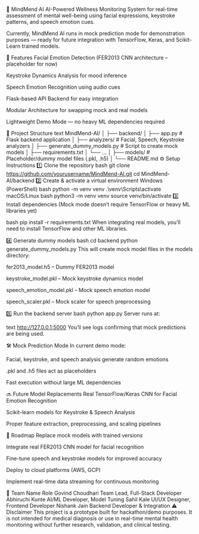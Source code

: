 🧠 MindMend AI
AI-Powered Wellness Monitoring System for real-time assessment of mental well-being using facial expressions, keystroke patterns, and speech emotion cues.

Currently, MindMend AI runs in mock prediction mode for demonstration purposes — ready for future integration with TensorFlow, Keras, and Scikit-Learn trained models.

🚀 Features
Facial Emotion Detection (FER2013 CNN architecture – placeholder for now)

Keystroke Dynamics Analysis for mood inference

Speech Emotion Recognition using audio cues

Flask-based API Backend for easy integration

Modular Architecture for swapping mock and real models

Lightweight Demo Mode — no heavy ML dependencies required

📂 Project Structure
text
MindMend-AI/
│
├── backend/
│   ├── app.py                  # Flask backend application
│   ├── analyzers/              # Facial, Speech, Keystroke analyzers
│   ├── generate_dummy_models.py # Script to create mock models
│   ├── requirements.txt
│   └── ...
│
├── models/                     # Placeholder/dummy model files (.pkl, .h5)
│
└── README.md
⚙️ Setup Instructions
1️⃣ Clone the repository
bash
git clone https://github.com/yourusername/MindMend-AI.git
cd MindMend-AI/backend
2️⃣ Create & activate a virtual environment
Windows (PowerShell)
bash
python -m venv venv
.\venv\Scripts\activate
macOS/Linux
bash
python3 -m venv venv
source venv/bin/activate
3️⃣ Install dependencies
(Mock mode doesn’t require TensorFlow or heavy ML libraries yet)

bash
pip install -r requirements.txt
When integrating real models, you’ll need to install TensorFlow and other ML libraries.

4️⃣ Generate dummy models
bash
cd backend
python generate_dummy_models.py
This will create mock model files in the models directory:

fer2013_model.h5 – Dummy FER2013 model

keystroke_model.pkl – Mock keystroke dynamics model

speech_emotion_model.pkl – Mock speech emotion model

speech_scaler.pkl – Mock scaler for speech preprocessing

5️⃣ Run the backend server
bash
python app.py
Server runs at:

text
http://127.0.0.1:5000
You’ll see logs confirming that mock predictions are being used.

🛠 Mock Prediction Mode
In current demo mode:

Facial, keystroke, and speech analysis generate random emotions

.pkl and .h5 files act as placeholders

Fast execution without large ML dependencies

🔜 Future Model Replacements
Real TensorFlow/Keras CNN for Facial Emotion Recognition

Scikit-learn models for Keystroke & Speech Analysis

Proper feature extraction, preprocessing, and scaling pipelines

📌 Roadmap
 Replace mock models with trained versions

 Integrate real FER2013 CNN model for facial recognition

 Fine-tune speech and keystroke models for improved accuracy

 Deploy to cloud platforms (AWS, GCP)

 Implement real-time data streaming for continuous monitoring

👥 Team
Name	Role
Govind Choudhari	Team Lead, Full-Stack Developer
Abhiruchi Kunte	AI/ML Developer, Model Tuning
Sahil Kale	UI/UX Designer, Frontend Developer
Nishank Jain	Backend Developer & Integration
⚠️ Disclaimer
This project is a prototype built for hackathon/demo purposes.
It is not intended for medical diagnosis or use in real-time mental health monitoring without further research, validation, and clinical testing.